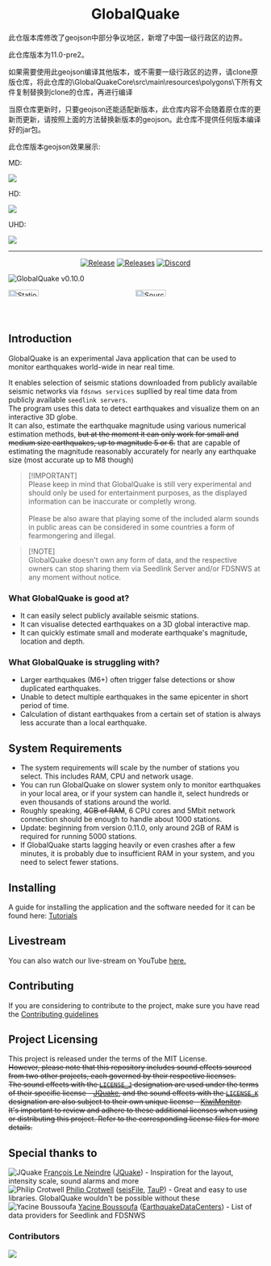 <h1 align="center">
  GlobalQuake
</h1>
此仓版本库修改了geojson中部分争议地区，新增了中国一级行政区的边界。

此仓库版本为11.0-pre2。

如果需要使用此geojson编译其他版本，或不需要一级行政区的边界，请clone原版仓库，将此仓库的\GlobalQuakeCore\src\main\resources\polygons\下所有文件复制替换到clone的仓库，再进行编译

当原仓库更新时，只要geojson还能适配新版本，此仓库内容不会随着原仓库的更新而更新，请按照上面的方法替换新版本的geojson。此仓库不提供任何版本编译好的jar包。

此仓库版本geojson效果展示:

MD:

<img src="https://github.com/user-attachments/assets/5cc308db-b1ae-4355-8be4-4fbf5d35a61a"/>

HD:

<img src="https://github.com/user-attachments/assets/a327df8c-340f-4baa-bd5e-77fa03ffefe5"/>

UHD:

<img src="https://github.com/user-attachments/assets/9a1b0f82-5b7e-43da-b945-dc0314b1fa45"/>

<hr>
<!--<p align="center">
  <img src="" alt="GlobalQuake icon" title="GlobalQuake" />
</p>-->
<p align="center">
  <a href="https://github.com/xspanger3770/GlobalQuake/releases"><img src="https://img.shields.io/github/release/xspanger3770/GlobalQuake.svg?style=for-the-badge&logo=github" alt="Release"></a> <a href="https://github.com/xspanger3770/GlobalQuake/releases"><img src="https://img.shields.io/github/downloads/xspanger3770/GlobalQuake/total?style=for-the-badge&logo=github" alt="Releases"></a> <a href="https://discord.gg/aCyuXfTyma"><img src="https://img.shields.io/badge/discord-Join Now-blue?logo=discord&style=for-the-badge" alt="Discord"></a>
</p>

![GlobalQuake v0.10.0](https://github.com/xspanger3770/GlobalQuake/assets/100421968/d38a0596-0242-4fe9-9766-67a486832364)

<div style="display: grid; grid-template-columns: 1fr 1fr;">
<img alt="StationManager" title="StationManager" src="https://github.com/xspanger3770/GlobalQuake/assets/100421968/a37319ec-2132-426a-b095-2e6a9e064322" style="width: 49%; height: auto;" />
<img alt="SourceManager" title="SourceManager" src="https://i.imgur.com/T1tmMtN.png" style="width: 49%; height: auto;" />
</div>

## Introduction

GlobalQuake is an experimental Java application that can be used to monitor earthquakes world-wide in near real time.

It enables selection of seismic stations downloaded from publicly available seismic networks via `fdsnws services` supllied by real time data from publicly available `seedlink servers`.\
The program uses this data to detect earthquakes and visualize them on an interactive 3D globe.\
It can also, estimate the earthquake magnitude using various numerical estimation methods, ~~but at the moment it can only work for small and medium size earthquakes, up to magnitude 5 or 6.~~
that are capable of estimating the magnitude reasonably accurately for nearly any earthquake size (most accurate up to M8 though)

> [!IMPORTANT]<br>
> Please keep in mind that GlobalQuake is still very experimental and should only be used for entertainment purposes, as the displayed information can be inaccurate or completly wrong.\
> \
> Please be also aware that playing some of the included alarm sounds in public areas can be considered in some countries a form of fearmongering and illegal.

> [!NOTE]<br>
> GlobalQuake doesn't own any form of data, and the respective owners can stop sharing them via Seedlink Server and/or FDSNWS at any moment without notice.

### What GlobalQuake is good at?

* It can easily select publicly available seismic stations.
* It can visualise detected earthquakes on a 3D global interactive map.
* It can quickly estimate small and moderate earthquake's magnitude, location and depth.

### What GlobalQuake is struggling with?

* Larger earthquakes (M6+) often trigger false detections or show duplicated earthquakes.
* Unable to detect multiple earthquakes in the same epicenter in short period of time.
* Calculation of distant earthquakes from a certain set of station is always less accurate than a local earthquake.

## System Requirements

- The system requirements will scale by the number of stations you select. This includes RAM, CPU and network usage.
- You can run GlobalQuake on slower system only to monitor earthquakes in your local area, or if your system can handle it, select hundreds or even thousands of stations around the world.
- Roughly speaking, ~~4GB of RAM~~, 6 CPU cores and 5Mbit network connection should be enough to handle about 1000 stations.
- Update: beginning from version 0.11.0, only around 2GB of RAM is required for running 5000 stations.
- If GlobalQuake starts lagging heavily or even crashes after a few minutes, it is probably due to insufficient RAM in your system, and you need to select fewer stations.

## Installing

A guide for installing the application and the software needed for it can be found here: [Tutorials](https://github.com/xspanger3770/GlobalQuake/wiki/Downloads-And-Installation)

## Livestream

You can also watch our live-stream on YouTube [here.](https://www.youtube.com/channel/UCZmcd4cQ2H_ELWAuUdOMgRQ/live)

## Contributing

If you are considering to contribute to the project, make sure you have read the [Contributing guidelines](https://github.com/xspanger3770/GlobalQuake/blob/main/CONTRIBUTING.md)

## Project Licensing

This project is released under the terms of the MIT License.\
~~However, please note that this repository includes sound effects sourced from two other projects, each governed by their respective licenses.\
The sound effects with the [`LICENSE_J`](https://github.com/xspanger3770/GlobalQuake/blob/main/LICENSE_J) designation are used under the terms of their specific license - [JQuake](https://jquake.net/), and the sound effects with the [`LICENSE_K`](https://github.com/xspanger3770/GlobalQuake/blob/main/LICENSE_K) designation are also subject to their own unique license - [KiwiMonitor](https://kiwimonitor.amebaownd.com/).\
It's important to review and adhere to these additional licenses when using or distributing this project. Refer to the corresponding license files for more details.~~

## Special thanks to

![JQuake](https://images.weserv.nl/?url=avatars.githubusercontent.com/u/26931126?v=4&h=20&w=20&fit=cover&mask=circle&maxage=7d) [François Le Neindre](https://github.com/fleneindre) ([JQuake](https://jquake.net/en/)) - Inspiration for the layout, intensity scale, sound alarms and more\
![Philip Crotwell](https://images.weserv.nl/?url=avatars.githubusercontent.com/u/127367?v=4&h=20&w=20&fit=cover&mask=circle&maxage=7d) [Philip Crotwell](https://github.com/crotwell/) ([seisFile](http://crotwell.github.io/seisFile/), [TauP](http://crotwell.github.io/TauP/)) - Great and easy to use libraries. GlobalQuake wouldn't be possible without these\
![Yacine Boussoufa](https://images.weserv.nl/?url=avatars.githubusercontent.com/u/46266665?v=4&h=20&w=20&fit=cover&mask=circle&maxage=7d) [Yacine Boussoufa](https://github.com/YacineBoussoufa/) ([EarthquakeDataCenters](https://github.com/YacineBoussoufa/EarthquakeDataCenters)) - List of data providers for Seedlink and FDSNWS

### Contributors

<a href="https://github.com/xspanger3770/GlobalQuake/graphs/contributors">
  <img src="https://contrib.rocks/image?repo=xspanger3770/GlobalQuake" />
</a>
